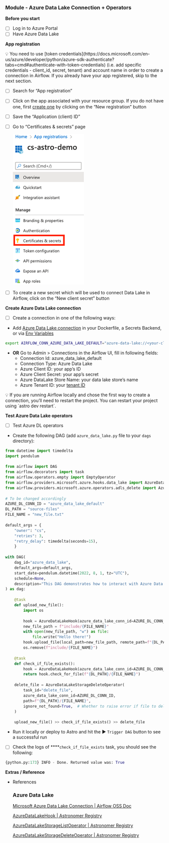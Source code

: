 
### Module - Azure Data Lake Connection + Operators

**Before you start**

- [ ]  Log in to Azure Portal
- [ ]  Have Azure Data Lake

**App registration**

<aside>
💡 You need to use [token credentials](https://docs.microsoft.com/en-us/azure/developer/python/azure-sdk-authenticate?tabs=cmd#authenticate-with-token-credentials) (i.e. add specific credentials - client_id, secret, tenant) and account name in order to create a connection in Airflow.
If you already have your app registered, skip to the next section.

</aside>

- [ ]  Search for “App registration”
- [ ]  Click on the app associated with your resource group. If you do not have one, first [create one](https://docs.microsoft.com/en-us/azure/active-directory/develop/howto-create-service-principal-portal#register-an-application-with-azure-ad-and-create-a-service-principal) by clicking on the “New registration” button
- [ ]  Save the “Application (client) ID”
- [ ]  Go to “Certificates & secrets” page

    ![Screenshot 2022-08-03 at 13.58.16.png](../images/Screenshot_2022-08-03_at_13.58.16.png)

- [ ]  To create a new secret which will be used to connect Data Lake in Airflow, click on the “New client secret” button

**Create Azure Data Lake connection**

- [ ]  Create a connection in one of the following ways:
- Add [Azure Data Lake connection](https://airflow.apache.org/docs/apache-airflow-providers-microsoft-azure/stable/connections/adl.html) in your Dockerfile, a Secrets Backend, or via [Env Variables](https://docs.astronomer.io/astro/environment-variables)

```bash
export AIRFLOW_CONN_AZURE_DATA_LAKE_DEFAULT="azure-data-lake://<your-client-id>:<your-secret>@/?extra__azure_data_lake__account_name=<your-data-lake>&extra__azure_data_lake__tenant=<your-tenant-id>"
```

- **OR** Go to Admin > Connections in the Airflow UI, fill in following fields:
    - Connection Id: azure_data_lake_default
    - Connection Type: Azure Data Lake
    - Azure Client ID: your app’s ID
    - Azure Client Secret: your app’s secret
    - Azure DataLake Store Name: your data lake store’s name
    - Azure Tenant ID: your [tenant ID](https://www.notion.so/Astro-Data-Engineering-e60033fca30c4e618d3b8dc51b2ee8ab)

<aside>
💡 If you are running Airflow locally and chose the first way to create a connection, you’ll need to restart the project. You can restart your project using `astro dev restart`.

</aside>

**Test Azure Data Lake operators**

- [ ]  Test Azure DL operators
- Create the following DAG (add `azure_data_lake.py` file to your `dags` directory):

```python
from datetime import timedelta
import pendulum

from airflow import DAG
from airflow.decorators import task
from airflow.operators.empty import EmptyOperator
from airflow.providers.microsoft.azure.hooks.data_lake import AzureDataLakeHook
from airflow.providers.microsoft.azure.operators.adls_delete import AzureDataLakeStorageDeleteOperator

# To be changed accordingly
AZURE_DL_CONN_ID = "azure_data_lake_default"
DL_PATH = "source-files"
FILE_NAME = "new_file.txt"

default_args = {
    "owner": "cs",
    "retries": 3,
    "retry_delay": timedelta(seconds=15),
    }

with DAG(
    dag_id="azure_data_lake",
    default_args=default_args,
    start_date=pendulum.datetime(2022, 8, 1, tz="UTC"),
    schedule=None,
    description="This DAG demonstrates how to interact with Azure Data Lake.",
) as dag:

    @task
    def upload_new_file():
        import os

        hook = AzureDataLakeHook(azure_data_lake_conn_id=AZURE_DL_CONN_ID)
        new_file_path = f"include/{FILE_NAME}"
        with open(new_file_path, "w") as file:
            file.write("Hello there!")
        hook.upload_file(local_path=new_file_path, remote_path=f"{DL_PATH}/{FILE_NAME}")
        os.remove(f"include/{FILE_NAME}")

    @task
    def check_if_file_exists():
        hook = AzureDataLakeHook(azure_data_lake_conn_id=AZURE_DL_CONN_ID)
        return hook.check_for_file(f"{DL_PATH}/{FILE_NAME}")

    delete_file = AzureDataLakeStorageDeleteOperator(
        task_id="delete_file",
        azure_data_lake_conn_id=AZURE_DL_CONN_ID,
        path=f"{DL_PATH}/{FILE_NAME}",
        ignore_not_found=True,  # Whether to raise error if file to delete is not found
    )

    upload_new_file() >> check_if_file_exists() >> delete_file
```

- Run it locally or deploy to Astro and hit the ▶️ `Trigger DAG` button to see a successful run
- [ ]  Check the logs of ****`check_if_file_exists` task, you should see the following:

```python
{python.py:173} INFO - Done. Returned value was: True
```

**Extras / Reference**

- References


    ### Azure Data Lake

    [Microsoft Azure Data Lake Connection | Airflow OSS Doc](https://airflow.apache.org/docs/apache-airflow-providers-microsoft-azure/stable/connections/adl.html)

    [AzureDataLakeHook | Astronomer Registry](https://www.notion.so/Resource-Glossary-a45cce63a5c7468b922454fd937d4a5c)

    [AzureDataLakeStorageListOperator | Astronomer Registry](https://www.notion.so/Resource-Glossary-a45cce63a5c7468b922454fd937d4a5c)

    [AzureDataLakeStorageDeleteOperator | Astronomer Registry](https://www.notion.so/Resource-Glossary-a45cce63a5c7468b922454fd937d4a5c)

